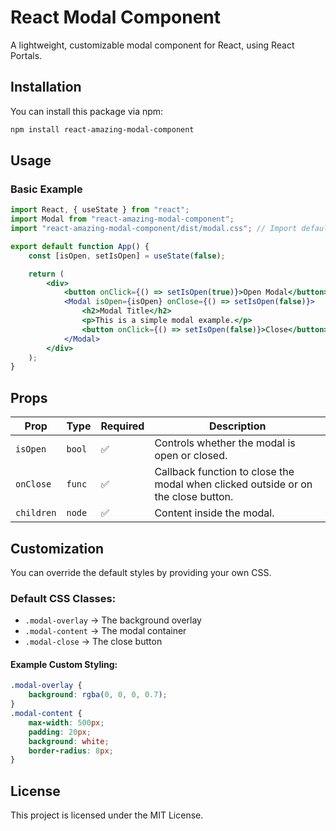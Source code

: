# React Modal Component

A lightweight, customizable modal component for React, using React Portals.

## Installation

You can install this package via npm:

```sh
npm install react-amazing-modal-component
```

## Usage

### Basic Example

```jsx
import React, { useState } from "react";
import Modal from "react-amazing-modal-component";
import "react-amazing-modal-component/dist/modal.css"; // Import default styles (optional)

export default function App() {
	const [isOpen, setIsOpen] = useState(false);

	return (
		<div>
			<button onClick={() => setIsOpen(true)}>Open Modal</button>
			<Modal isOpen={isOpen} onClose={() => setIsOpen(false)}>
				<h2>Modal Title</h2>
				<p>This is a simple modal example.</p>
				<button onClick={() => setIsOpen(false)}>Close</button>
			</Modal>
		</div>
	);
}
```

## Props

| Prop       | Type   | Required | Description                                                                       |
| ---------- | ------ | -------- | --------------------------------------------------------------------------------- |
| `isOpen`   | `bool` | ✅       | Controls whether the modal is open or closed.                                     |
| `onClose`  | `func` | ✅       | Callback function to close the modal when clicked outside or on the close button. |
| `children` | `node` | ✅       | Content inside the modal.                                                         |

## Customization

You can override the default styles by providing your own CSS.

### Default CSS Classes:

- `.modal-overlay` → The background overlay
- `.modal-content` → The modal container
- `.modal-close` → The close button

#### Example Custom Styling:

```css
.modal-overlay {
	background: rgba(0, 0, 0, 0.7);
}
.modal-content {
	max-width: 500px;
	padding: 20px;
	background: white;
	border-radius: 8px;
}
```

## License

This project is licensed under the MIT License.
